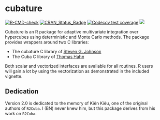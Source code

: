 
<!-- README.md is generated from the source: README.Rmd -->

# cubature

<!-- badges: start -->
[![R-CMD-check](https://github.com/bnaras/cubature/actions/workflows/R-CMD-check.yaml/badge.svg)](https://github.com/bnaras/cubature/actions/workflows/R-CMD-check.yaml)
[![CRAN_Status_Badge](http://www.r-pkg.org/badges/version/cubature)](https://cran.r-project.org/package=cubature)
[![Codecov test coverage](https://codecov.io/gh/bnaras/cubature/branch/master/graph/badge.svg)](https://app.codecov.io/gh/bnaras/cubature?branch=master)
[![](https://cranlogs.r-pkg.org/badges/cubature)](https://CRAN.R-project.org/package=cubature)
<!-- badges: end -->

Cubature is an R package for adaptive multivariate integration over
hypercubes using deterministic and Monte Carlo methods. The package
provides wrappers around two C libraries:

  - The cubature C library of [Steven G.
    Johnson](https://math.mit.edu/~stevenj/)
  - The Cuba C library of [Thomas
    Hahn](https://wwwth.mpp.mpg.de/members/hahn/)

Both scalar and vectorized interfaces are available for all routines. R
users will gain a lot by using the vectorization as demonstrated in the
included vignette.

## Dedication

Version 2.0 is dedicated to the memory of Kiên Kiêu, one of the
original authors of `R2Cuba`. I (BN) never knew him, but this package
derives from his work on `R2Cuba`.

